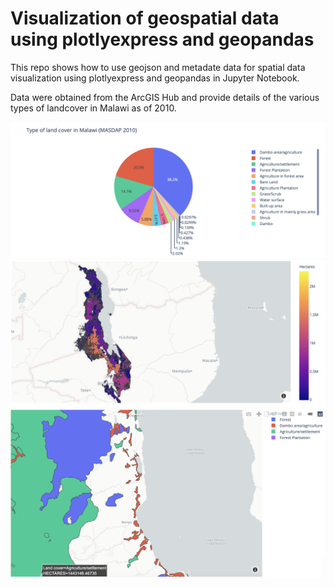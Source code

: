 # Visualization of geospatial data using plotlyexpress and geopandas

This repo shows how to use geojson and metadate data for spatial data visualization using plotlyexpress and geopandas in Jupyter Notebook.

Data were obtained from the ArcGIS Hub and provide details of the various types of landcover in Malawi as of 2010.

![](pie_landcover.png)
![](map_hectare.png)
![](map_landcover.png)

